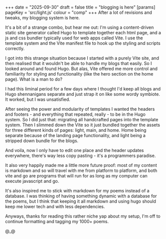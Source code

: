 +++
date = "2025-09-30"
draft = false
title = "blogging is here"
[params]
    pageKey = 'src/light.js'
    colour = "comp"
+++
After a lot of revisions and tweaks, my blogging system is here.

It's a bit of a strange combo, but hear me out: I'm using a content-driven static site generator called Hugo to template together each html page, and a js and css bundler typically used for web apps called Vite. I use the template system and the Vite manifest file to hook up the styling and scripts correctly.

I got into this strange situation because I started with a purely Vite site, and then realised that it wouldn't be able to handle my blogs that easily. So I looked around and found Hugo. But alas, Vite offered me more control and familiarity for styling and functionality (like the hero section on the home page). What is a man to do?

I had this liminal period for a few days where I thought I'd keep all blogs and Hugo shennanigans separate and just strap it on like some wordy symbiote. It worked, but I was unsatisfied.

After seeing the power and modularity of templates I wanted the headers and footers - and everything that repeated, really - to be in the Hugo system. So I did just that: migrating all handcrafted pages into the template system. Then I slimmed down the Vite so it just bundled together the assets for three different kinds of pages: light, main, and home. Home being separate because of the landing page functionality, and light being a stripped down bundle for the blogs.

And voila, now I only have to edit one place and the header updates everywhere, there's way less copy pasting - it's a programmers paradise.

It also very happily made me a little more future proof: most of my content is markdown and so will travel with me from platform to platform, and both vite and go are programs that will run for as long as my computer can execute javascript and go.

It's also inspired me to stick with markdown for my poems instead of a database. I was thinking of having something dynamic with a database for the poems, but I think that keeping it all markdown and using hugo should keep me lower tech and with less dependencies.

Anyways, thanks for reading this rather niche yap about my setup, I'm off to continue formatting and tagging my 1000+ poems.

@\_@
